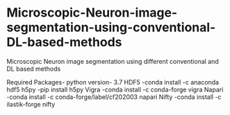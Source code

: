 # Microscopic-Neuron-image-segmentation-using-conventional-DL-based-methods
Microscopic Neuron image segmentation using different conventional and  DL based methods


Required Packages-
python version- 3.7
HDF5 -conda install -c anaconda hdf5
h5py -pip install h5py
Vigra -conda install -c conda-forge vigra
Napari -conda install -c conda-forge/label/cf202003 napari
Nifty -conda install -c ilastik-forge nifty
